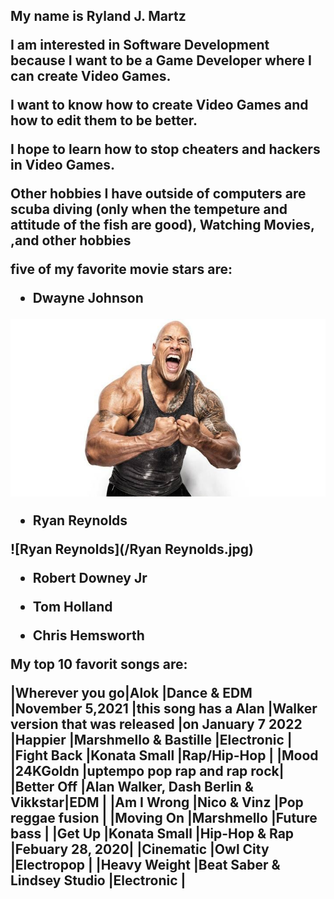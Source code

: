<h2>
My name is Ryland J. Martz

I am interested in Software Development because I want to be a Game Developer
where I can create Video Games.

I want to know how to create Video Games and how to edit them to be
better.

I hope to learn how to stop cheaters and hackers
in Video Games.

Other hobbies I have outside of computers are scuba diving (only when the tempeture and attitude of the fish are good),
Watching Movies, ,and other hobbies

five of my favorite movie stars are: 

 * Dwayne Johnson


![The Rock](/the_rock.jpg)


 * Ryan Reynolds


![Ryan Reynolds](/Ryan Reynolds.jpg)


 * Robert Downey Jr



 * Tom Holland


 * Chris Hemsworth






My top 10 favorit songs are:

|Wherever you go|Alok                               |Dance & EDM                 |November 5,2021 |this song has a Alan                                                                                  |Walker version that was released 
                                                                                 |on January 7 2022
|Happier        |Marshmello & Bastille              |Electronic                  |
|Fight Back     |Konata Small                       |Rap/Hip-Hop                 |
|Mood           |24KGoldn                           |uptempo pop rap and rap rock|
|Better Off     |Alan Walker, Dash Berlin & Vikkstar|EDM                         |
|Am I Wrong     |Nico & Vinz                        |Pop reggae fusion           |
|Moving On      |Marshmello                         |Future bass                 |
|Get Up         |Konata Small                       |Hip-Hop & Rap               |Febuary 28, 2020|
|Cinematic      |Owl City                           |Electropop                  |
|Heavy Weight   |Beat Saber & Lindsey Studio        |Electronic                  |

